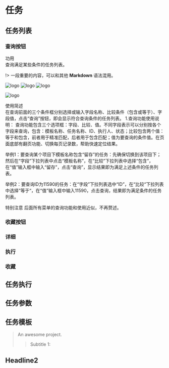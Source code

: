 # 任务
## 任务列表
### 查询按钮
功用	
查询满足某些条件的任务列表。	

!> 一段重要的内容，可以和其他 **Markdown** 语法混用。

![logo](https://docsify.js.org/_media/icon.svg ':size=WIDTHxHEIGHT')
![logo](https://docsify.js.org/_media/icon.svg ':size=50x100')
![logo](https://docsify.js.org/_media/icon.svg ':size=100')

<!-- 支持按百分比缩放 -->

![logo](https://docsify.js.org/_media/icon.svg ':size=10%')

使用简述	
在查询前面的三个条件框分别选择或输入字段名称、比较条件（包含或等于）、字段值，点击“查询”按钮，即会显示符合查询条件的任务列表。
1.查询功能使用说明：
查询功能包含三个选项框：字段、比较、值。不同字段表示可以分别按各个字段来查询，包含：模板名称、任务名称、ID、执行人、状态；比较包含两个值：等于和包含，前者用于精准匹配，后者用于包含匹配；值为要查询的条件值。在页面底部有翻页功能、切换每页记录数，帮助快速定位结果。

举例1：要查询某个项目下模板名称包含“留存”的任务：先确保切换到该项目下；然后在“字段”下拉列表中点击“模板名称”，在“比较”下拉列表中选择“包含”，在“值”输入框中输入“留存”，点击“查询”，显示结果即为满足上述条件的任务列表。

举例2：要查询ID为11590的任务：在“字段”下拉列表选中“ID”，在“比较“下拉列表中选择”等于“，在“值”输入框中输入11590，点击查询，结果即为满足条件的任务列表。

特别注意
后面所有菜单的查询功能和使用近似，不再赘述。

### 收藏按钮

### 详细

### 执行

### 收藏

## 任务执行
## 任务参数
## 任务模板

> An awesome project.
>> Subtitle 1:

## Headline2

